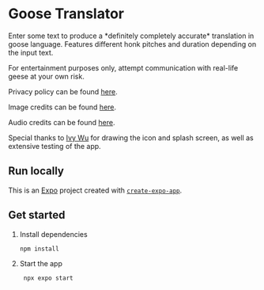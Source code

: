 # Goose Translator

Enter some text to produce a \*definitely completely accurate\* translation in goose language. Features different honk pitches and duration depending on the input text.


For entertainment purposes only, attempt communication with real-life geese at your own risk.


Privacy policy can be found [here](privacy-policy.md).

Image credits can be found [here](image-credits.md).

Audio credits can be found [here](sound-credits.md).

Special thanks to [Ivy Wu](https://github.com/ivywu100) for drawing the icon and splash screen, as well as extensive testing of the app.


## Run locally

This is an [Expo](https://expo.dev) project created with [`create-expo-app`](https://www.npmjs.com/package/create-expo-app).

## Get started

1. Install dependencies

   ```bash
   npm install
   ```

2. Start the app

   ```bash
    npx expo start
   ```

